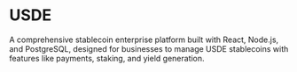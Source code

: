 # USDE
A comprehensive stablecoin enterprise platform built with React, Node.js, and PostgreSQL, designed for businesses to manage USDE stablecoins with features like payments, staking, and yield generation.

